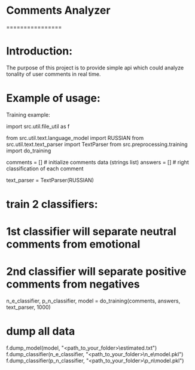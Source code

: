 <h1>Comments Analyzer</h1>
================
<h1>Introduction:</h1>
<p>The purpose of this project is to provide simple api which could analyze tonality of user comments in real time.</p>
<h1>Example of usage:</h1>

<p>Training example:</p>

import src.util.file_util as f

from src.util.text.language_model import RUSSIAN
from src.util.text.text_parser import TextParser
from src.preprocessing.training import do_training

comments = [] # initialize comments data (strings list)
answers = [] # right classification of each comment

text_parser = TextParser(RUSSIAN)

# train 2 classifiers:
# 1st classifier will separate neutral comments from emotional
# 2nd classifier will separate positive comments from negatives
n_e_classifier, p_n_classifier, model = do_training(comments, answers, text_parser, 1000)

# dump all data
f.dump_model(model, "<path_to_your_folder>\\estimated.txt")
f.dump_classifier(n_e_classifier, "<path_to_your_folder>\\n_e\\model.pkl")
f.dump_classifier(p_n_classifier, "<path_to_your_folder>\\p_n\\model.pkl")
